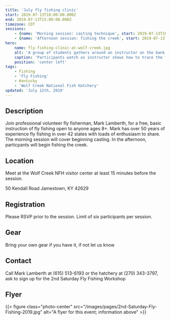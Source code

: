```yaml
---
title: 'July fly fishing clinic'
start: 2019-07-13T10:00:00.000Z
end: 2019-07-13T15:00:00.000Z
timezone: CDT
sessions:
    - {name: 'Morning session: casting technique', start: 2019-07-13T10:00:00.000Z, end: 2019-07-13T12:00:00.000Z}
    - {name: 'Afternoon session: fishing the creek', start: 2019-07-13T13:00:00.000Z, end: 2019-07-13T15:00:00.000Z}
hero:
    name: fly-fishing-clinic-at-wolf-creek.jpg
    alt: 'A group of students gathers around an instructor on the bank of a creek.'
    caption: 'Participants watch as instructor shows how to trace the fly in the current.  Photo by Ashley Buffington, USFWS.'
    position: 'center left'
tags:
    - Fishing
    - 'Fly Fishing'
    - Kentucky
    - 'Wolf Creek National Fish Hatchery'
updated: 'July 12th, 2019'
---
```


## Description

Join professional volunteer fly fisherman, Mark Lamberth, for a free, basic instruction of fly fishing open to anyone ages 8+. Mark has over 50 years of experience fly fishing in over 42 states with loads of enthusiasm to share. The morning session will cover beginning casting. In the afternoon, particpants will begin fishing the creek.

## Location

Meet at the Wolf Creek NFH visitor center at least 15 minutes before the session.

50 Kendall Road Jamestown, KY 42629

## Registration

Please RSVP prior to the session. Limit of six participants per session.

## Gear

Bring your own gear if you have it, if not let us know

## Contact

Call Mark Lamberth at (615) 513-6193 or the hatchery at (270) 343-3797, ask to sign up for the 2nd Saturday Fly Fishing Workshop

## Flyer

{{< figure class="photo-center" src="/images/pages/2nd-Saturday-Fly-Fishing-2019.jpg" alt="A flyer for this event; information above" >}}